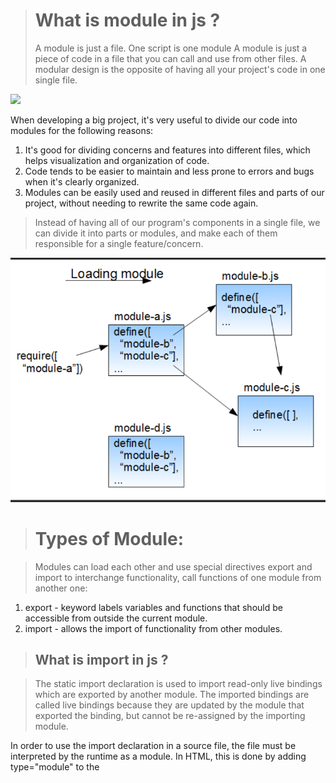 > # What is module in js ?
 >A module is just a file. One script is one module
  >A module is just a piece of code in a file that you can call and use from other files. A modular design is the opposite of having all your project's code in one single file.

  ![](https://www.pvsm.ru/images/2020/06/14/Module-Federation-v-Webpack-5-plagin-dlya-obmena-modulyami-mejdu-Javascript-prilojeniyami-opisanie-i-primer.png)

When developing a big project, it's very useful to divide our code into modules for the following reasons:

1. It's good for dividing concerns and features into different files, which helps visualization and organization of code.
2. Code tends to be easier to maintain and less prone to errors and bugs when it's clearly organized.
3. Modules can be easily used and reused in different files and parts of our project, without needing to rewrite the same code again.

>Instead of having all of our program's components in a single file, we can divide it into parts or modules, and make each of them responsible for a single feature/concern.

![](https://github.com/Muhammadi02062720/Presentation-week-4-last-/raw/master/Screenshot_6.png)

># Types of Module: 

 >Modules can load each other and use special directives export and import to interchange functionality, call functions of one module from another one:

1. export - keyword labels variables and functions that should be accessible from outside the current module.
2. import - allows the import of functionality from other modules.


>## What is import in js ?

 >The static import declaration is used to import read-only live bindings which are exported by another module. The imported bindings are called live bindings because they are updated by the module that exported the binding, but cannot be re-assigned by the importing module.

In order to use the import declaration in a source file, the file must be interpreted by the runtime as a module. In HTML, this is done by adding type="module" to the <script> tag. Modules are automatically interpreted in strict mode.

![](https://i.stack.imgur.com/uCCXS.png)

>## What is export in js ?

 >What is export?
The export statement is used when creating JavaScript modules to export functions, objects, or primitive values from the module so they can be used by other programs with the import statement.

So basically it is used in a JavaScript files to make objects visible to other files (modules).

![](https://www.freecodecamp.org/news/content/images/2021/02/ship-analogy.png)

![](https://www.codeproject.com/KB/Articles/1207118/30.jpg)